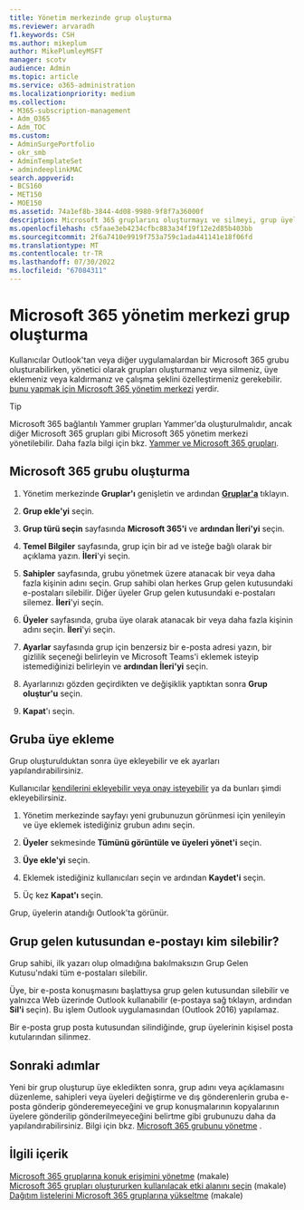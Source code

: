 ```yaml
---
title: Yönetim merkezinde grup oluşturma
ms.reviewer: arvaradh
f1.keywords: CSH
ms.author: mikeplum
author: MikePlumleyMSFT
manager: scotv
audience: Admin
ms.topic: article
ms.service: o365-administration
ms.localizationpriority: medium
ms.collection:
- M365-subscription-management
- Adm_O365
- Adm_TOC
ms.custom:
- AdminSurgePortfolio
- okr_smb
- AdminTemplateSet
- admindeeplinkMAC
search.appverid:
- BCS160
- MET150
- MOE150
ms.assetid: 74a1ef8b-3844-4d08-9980-9f8f7a36000f
description: Microsoft 365 gruplarını oluşturmayı ve silmeyi, grup üyelerini ekleyip kaldırmayı ve grubun nasıl çalıştığını özelleştirmeyi öğrenin.
ms.openlocfilehash: c5faae3eb4234cfbc883a34f19f12e2d85b403bb
ms.sourcegitcommit: 2f6a7410e9919f753a759c1ada441141e18f06fd
ms.translationtype: MT
ms.contentlocale: tr-TR
ms.lasthandoff: 07/30/2022
ms.locfileid: "67084311"
---
```

# <a name="create-a-group-in-the-microsoft-365-admin-center"></a>Microsoft 365 yönetim merkezi grup oluşturma
  
Kullanıcılar Outlook'tan veya diğer uygulamalardan bir Microsoft 365 grubu oluşturabilirken, yönetici olarak grupları oluşturmanız veya silmeniz, üye eklemeniz veya kaldırmanız ve çalışma şeklini özelleştirmeniz gerekebilir. <a href="https://go.microsoft.com/fwlink/p/?linkid=2052855" target="_blank">bunu yapmak için Microsoft 365 yönetim merkezi</a> yerdir. 

> [!TIP]
> Microsoft 365 bağlantılı Yammer grupları Yammer'da oluşturulmalıdır, ancak diğer Microsoft 365 grupları gibi Microsoft 365 yönetim merkezi yönetilebilir. Daha fazla bilgi için bkz. [Yammer ve Microsoft 365 grupları](/yammer/manage-yammer-groups/yammer-and-office-365-groups). 

## <a name="create-a-microsoft-365-group"></a>Microsoft 365 grubu oluşturma

1. Yönetim merkezinde **Gruplar'ı** genişletin ve ardından <a href="https://go.microsoft.com/fwlink/p/?linkid=2052855" target="_blank">**Gruplar'a**</a> tıklayın.

2. **Grup ekle'yi** seçin.
  
3. **Grup türü seçin** sayfasında **Microsoft 365'i** ve **ardından İleri'yi** seçin.

4. **Temel Bilgiler** sayfasında, grup için bir ad ve isteğe bağlı olarak bir açıklama yazın. **İleri**'yi seçin.

5.  **Sahipler** sayfasında, grubu yönetmek üzere atanacak bir veya daha fazla kişinin adını seçin. Grup sahibi olan herkes Grup gelen kutusundaki e-postaları silebilir. Diğer üyeler Grup gelen kutusundaki e-postaları silemez. **İleri**'yi seçin.

6.  **Üyeler** sayfasında, gruba üye olarak atanacak bir veya daha fazla kişinin adını seçin. **İleri**'yi seçin.

7. **Ayarlar** sayfasında grup için benzersiz bir e-posta adresi yazın, bir gizlilik seçeneği belirleyin ve Microsoft Teams'i eklemek isteyip istemediğinizi belirleyin ve **ardından İleri'yi** seçin.
    
8. Ayarlarınızı gözden geçirdikten ve değişiklik yaptıktan sonra **Grup oluştur'u** seçin.

9. **Kapat**'ı seçin.
    
## <a name="add-members-to-the-group"></a>Gruba üye ekleme

Grup oluşturulduktan sonra üye ekleyebilir ve ek ayarları yapılandırabilirsiniz.

Kullanıcılar [kendilerini ekleyebilir veya onay isteyebilir](https://support.microsoft.com/office/2e59e19c-b872-44c8-ae84-0acc4b79c45d) ya da bunları şimdi ekleyebilirsiniz.

1. Yönetim merkezinde sayfayı yeni grubunuzun görünmesi için yenileyin ve üye eklemek istediğiniz grubun adını seçin.
    
2. **Üyeler** sekmesinde **Tümünü görüntüle ve üyeleri yönet'i** seçin.

3. **Üye ekle'yi** seçin.
    
4. Eklemek istediğiniz kullanıcıları seçin ve ardından **Kaydet'i** seçin.
    
5. Üç kez **Kapat'ı** seçin. 
    
Grup, üyelerin atandığı Outlook'ta görünür.

## <a name="who-can-delete-email-from-the-group-inbox"></a>Grup gelen kutusundan e-postayı kim silebilir?

Grup sahibi, ilk yazarı olup olmadığına bakılmaksızın Grup Gelen Kutusu'ndaki tüm e-postaları silebilir.
  
Üye, bir e-posta konuşmasını başlattıysa grup gelen kutusundan silebilir ve yalnızca Web üzerinde Outlook kullanabilir (e-postaya sağ tıklayın, ardından **Sil'i** seçin). Bu işlem Outlook uygulamasından (Outlook 2016) yapılamaz.
  
Bir e-posta grup posta kutusundan silindiğinde, grup üyelerinin kişisel posta kutularından silinmez.

## <a name="next-steps"></a>Sonraki adımlar

Yeni bir grup oluşturup üye ekledikten sonra, grup adını veya açıklamasını düzenleme, sahipleri veya üyeleri değiştirme ve dış gönderenlerin gruba e-posta gönderip gönderemeyeceğini ve grup konuşmalarının kopyalarının üyelere gönderilip gönderilmeyeceğini belirtme gibi grubunuzu daha da yapılandırabilirsiniz. Bilgi için bkz. [Microsoft 365 grubunu yönetme](manage-groups.md) .

## <a name="related-content"></a>İlgili içerik

[Microsoft 365 gruplarına konuk erişimini yönetme](https://support.microsoft.com/office/bfc7a840-868f-4fd6-a390-f347bf51aff6) (makale)\
[Microsoft 365 grupları oluştururken kullanılacak etki alanını seçin](../../solutions/choose-domain-to-create-groups.md) (makale)\
[Dağıtım listelerini Microsoft 365 gruplarına yükseltme](../manage/upgrade-distribution-lists.md) (makale)
